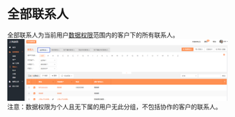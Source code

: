 # 全部联系人

全部联系人为当前用户[数据权限](/xi-tong-she-zhi/jiao-se-he-quan-xian.md)范围内的客户下的所有联系人。![](/assets/lix全部联系人.png)注意：数据权限为个人且无下属的用户无此分组，不包括协作的客户的联系人。

